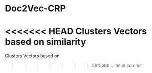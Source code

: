 # Doc2Vec-CRP
<<<<<<< HEAD
Clusters Vectors based on similarity
=======
Clusters Vectors based on
>>>>>>> 58f5abb... Initial commit
